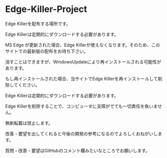 # Edge-Killer-Project
Edge Killerを配布する場所です。

Edge Killerは定期的にダウンロードする必要があります。

MS Edge が更新された場合、Edge Killerが使えなくなります。そのため、このサイトでの最新版の配布をお待ち下さい。

消すことはできますが、WindowsUpdateにより再インストールされる可能性があります。

もし再インストールされた場合、当サイトでEdge Killerを再インストールして削除してください。

Edge Killerは定期的にダウンロードする必要があります。

Edge Killerを削除することで、コンピュータに支障がでても一切責任を負いません。

無断転載は禁止します。

改善・要望を出してくれると今後の開発の参考になるのでよろしくおねがいします。

質問・改善・要望はGitHubのコメント欄みたいなところでお願いします。
